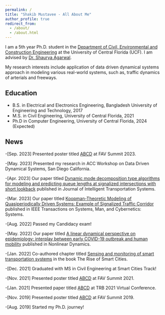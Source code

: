 ```yaml
---
permalink: /
title: "Shakib Mustavee - All About Me"
author_profile: true
redirect_from: 
  - /about/
  - /about.html
---
```

 I am a 5th year Ph.D. student in the [Department of Civil, Environmental and Construction Engineering](https://www.cece.ucf.edu/) at the University of Central Florida (UCF). I am advised by [Dr. Shaurya Agarwal](https://www.cece.ucf.edu/person/shauryaagarwal/). 

 My research interests include application of data driven dynamical systems approach in modeling various real-world systems, such as, traffic dynamics of arterials and freeways. 

## Education
* B.S. in Electrical and Electronics Engineering, Bangladesh University of Engineering and Technology, 2017
* M.S. in Civil Engineering, University of Central Florida, 2021
* Ph.D in Computer Engineering, University of Central Florida, 2024 (Expected)

## News

-[Sep. 2023] Presented poster titled [ABCD](http://mustavee.github.io/files/abc.pdf) at FAV Summit 2023.

-[May. 2023] Presented my research in ACC Workshop on Data Driven Dynamical Systems, San Diego California. 

-[Apr. 2023] Our paper titled [Dynamic mode decomposition type algorithms for modeling and predicting queue lengths at signalized intersections with short lookback](https://www.tandfonline.com/doi/abs/10.1080/15472450.2023.2205022) published in Journal of Intelligent Transportation Systems. 

-[Mar. 2023] Our paper titled [Koopman-Theoretic Modeling of Quasiperiodically Driven Systems: Example of Signalized Traffic Corridor](https://ieeexplore.ieee.org/abstract/document/10070591) published in IEEE Transactions on Systems, Man, and Cybernetics: Systems. 

-[Aug. 2022] Passed my Candidacy exam!

-[May. 2022] Our paper titled [A linear dynamical perspective on epidemiology: interplay between early COVID-19 outbreak and human mobility](https://link.springer.com/article/10.1007/s11071-022-07469-5) published in Nonlinear Dynamics. 

-[Jan. 2022] Co-authored chapter titled [Sensing and monitoring of smart transportation systems](https://www.sciencedirect.com/science/article/abs/pii/B9780128177846000102) in the book The Rise of Smart Cities. 

-[Dec. 2021] Graduated with MS in Civil Engineering at Smart Cities Track!

-[Nov. 2021] Presented poster titled [ABCD](http://mustavee.github.io/files/abc.pdf) at FAV Summit 2021.

-[Jan. 2021] Presented paper titled [ABCD](http://mustavee.github.io/files/abc.pdf) at TRB 2021 Virtual Conference.  

-[Nov. 2019] Presented poster titled [ABCD](http://mustavee.github.io/files/abc.pdf) at FAV Summit 2019.

-[Aug. 2019] Started my Ph.D. journey!

